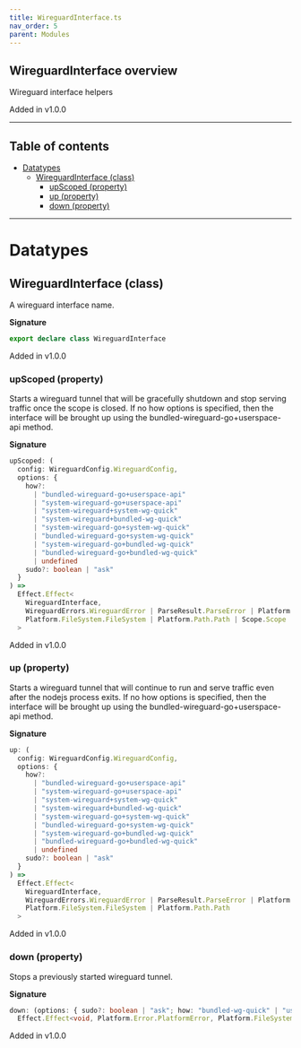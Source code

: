 ```yaml
---
title: WireguardInterface.ts
nav_order: 5
parent: Modules
---
```


## WireguardInterface overview

Wireguard interface helpers

Added in v1.0.0

---

<h2 class="text-delta">Table of contents</h2>

- [Datatypes](#datatypes)
  - [WireguardInterface (class)](#wireguardinterface-class)
    - [upScoped (property)](#upscoped-property)
    - [up (property)](#up-property)
    - [down (property)](#down-property)

---

# Datatypes

## WireguardInterface (class)

A wireguard interface name.

**Signature**

```ts
export declare class WireguardInterface
```

Added in v1.0.0

### upScoped (property)

Starts a wireguard tunnel that will be gracefully shutdown and stop
serving traffic once the scope is closed. If no how options is specified,
then the interface will be brought up using the
bundled-wireguard-go+userspace-api method.

**Signature**

```ts
upScoped: (
  config: WireguardConfig.WireguardConfig,
  options: {
    how?:
      | "bundled-wireguard-go+userspace-api"
      | "system-wireguard-go+userspace-api"
      | "system-wireguard+system-wg-quick"
      | "system-wireguard+bundled-wg-quick"
      | "system-wireguard-go+system-wg-quick"
      | "bundled-wireguard-go+system-wg-quick"
      | "system-wireguard-go+bundled-wg-quick"
      | "bundled-wireguard-go+bundled-wg-quick"
      | undefined
    sudo?: boolean | "ask"
  }
) =>
  Effect.Effect<
    WireguardInterface,
    WireguardErrors.WireguardError | ParseResult.ParseError | Platform.Error.PlatformError,
    Platform.FileSystem.FileSystem | Platform.Path.Path | Scope.Scope
  >
```

Added in v1.0.0

### up (property)

Starts a wireguard tunnel that will continue to run and serve traffic
even after the nodejs process exits. If no how options is specified, then
the interface will be brought up using the
bundled-wireguard-go+userspace-api method.

**Signature**

```ts
up: (
  config: WireguardConfig.WireguardConfig,
  options: {
    how?:
      | "bundled-wireguard-go+userspace-api"
      | "system-wireguard-go+userspace-api"
      | "system-wireguard+system-wg-quick"
      | "system-wireguard+bundled-wg-quick"
      | "system-wireguard-go+system-wg-quick"
      | "bundled-wireguard-go+system-wg-quick"
      | "system-wireguard-go+bundled-wg-quick"
      | "bundled-wireguard-go+bundled-wg-quick"
      | undefined
    sudo?: boolean | "ask"
  }
) =>
  Effect.Effect<
    WireguardInterface,
    WireguardErrors.WireguardError | ParseResult.ParseError | Platform.Error.PlatformError,
    Platform.FileSystem.FileSystem | Platform.Path.Path
  >
```

Added in v1.0.0

### down (property)

Stops a previously started wireguard tunnel.

**Signature**

```ts
down: (options: { sudo?: boolean | "ask"; how: "bundled-wg-quick" | "userspace-api" | "system-wg-quick" }) =>
  Effect.Effect<void, Platform.Error.PlatformError, Platform.FileSystem.FileSystem>
```

Added in v1.0.0

